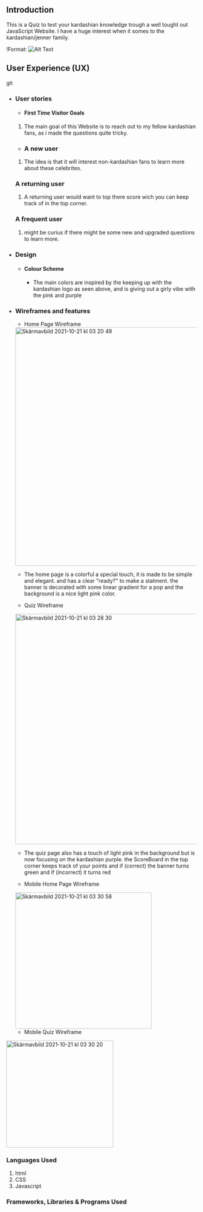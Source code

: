 

## Introduction ##
This is a Quiz to test your kardashian knowledge trough a well tought out JavaScript Website. I have a huge interest when it somes to the kardashian/jenner family. 

!Format: ![Alt Text](https://i.pinimg.com/originals/d5/d3/8a/d5d38a7dcff8111c02a77bb4c18dfba5.jpg)

## User Experience (UX)
git 
-   ### User stories

    -   #### First Time Visitor Goals

     1. The main goal of this Website is to reach out to my fellow kardashian fans, as i made the questions quite tricky. 

    -    ### A new user 
    1. The idea is that it will interest non-kardashian fans to learn more about these celebrites.

    ### A returning user

    1.  A returning user would want to top there score wich you can keep track of in the top corner. 

    ### A frequent user 

    1. might be curius if there might be some new and upgraded questions to learn more. 


-   ### Design
    -   #### Colour Scheme
        -   The main colors are inspired by the keeping up with the kardashian logo as seen above, and is giving out a girly vibe with the pink and purple
   

*   ### Wireframes and features 

    -   Home Page Wireframe 
    
    <img width="630" alt="Skärmavbild 2021-10-21 kl  03 20 49" src="https://user-images.githubusercontent.com/82470469/138196666-16cb3ef4-2777-407a-8776-618d2058bc41.png">

    - The home page is a colorful a special touch, it is made to be simple and elegant. and has a clear "ready?" to make a statment. the banner is decorated with some linear gradient for a pop and the background is a nice light pink color. 


    - Quiz Wireframe 

    <img width="609" alt="Skärmavbild 2021-10-21 kl  03 28 30" src="https://user-images.githubusercontent.com/82470469/138196885-93faffce-fe8e-4810-a577-5f0be316f916.png">

    - The quiz page also has a touch of light pink in the background but is now focusing on the kardashian purple. the ScoreBoard in the top corner keeps track of your points and if (correct) the banner turns green and if (incorrect) it turns red 


    -   Mobile Home Page Wireframe 

    <img width="360" alt="Skärmavbild 2021-10-21 kl  03 30 58" src="https://user-images.githubusercontent.com/82470469/138196975-678440d1-8138-43b2-8a4c-4f4c76fd22dd.png">

     -   Mobile Quiz Wireframe 


<img width="283" alt="Skärmavbild 2021-10-21 kl  03 30 20" src="https://user-images.githubusercontent.com/82470469/138197070-2c6c9572-d057-413a-959c-5fb047d32f95.png">

    


### Languages Used

1. html 
2. CSS
3. Javascript 


### Frameworks, Libraries & Programs Used





